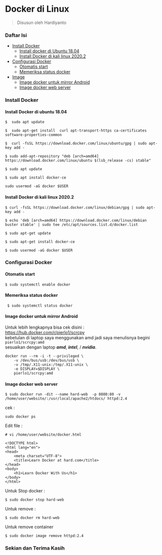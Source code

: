 # Docker di Linux
> Disusun oleh Hardiyanto
### Daftar Isi
* [Install Docker](#install-docker)
	* [Install docker di Ubuntu 18.04](#install-docker-di-ubuntu-1804)
	* [Install Docker di kali linux 2020.2](#install-docker-di-kali-linux-20202)
* [Configurasi Docker](#configurasi-docker)
    * [Otomatis start](#otomatis-start)
	* [Memeriksa status docker](#memeriksa-status-docker)
* [Image](#image)
	* [Image docker untuk mirror Android](#image-docker-untuk-mirror-android)
	* [Image docker web server](#image-docker-web-server)


### Install Docker

#### Install Docker di ubuntu 18.04

```
$  sudo apt update 
```
```
$  sudo apt-get install  curl apt-transport-https ca-certificates software-properties-common 
```
```
$  curl -fsSL https://download.docker.com/linux/ubuntu/gpg | sudo apt-key add -
```
```
$ sudo add-apt-repository "deb [arch=amd64] https://download.docker.com/linux/ubuntu $(lsb_release -cs) stable" 
```
```
$ sudo apt update
```
```
$ sudo apt install docker-ce 
```
```
sudo usermod -aG docker $USER
```

#### Install Docker di kali linux 2020.2

```
$ curl -fsSL https://download.docker.com/linux/debian/gpg | sudo apt-key add -
```
```
$ echo 'deb [arch=amd64] https://download.docker.com/linux/debian buster stable' | sudo tee /etc/apt/sources.list.d/docker.list
```
```
$ sudo apt-get update
```
```
$ sudo apt-get install docker-ce
```
```
$ sudo usermod -aG docker $USER
```

### Configurasi Docker

#### Otomatis start

```
$ sudo systemctl enable docker
```

#### Memeriksa status docker

```
 $ sudo systemctl status docker
```

#### Image docker untuk mirror Android

Untuk lebih lengkapnya bisa cek disini :<br>
https://hub.docker.com/r/pierlo1/scrcpy<br>
kebetulan di laptop saya menggunakan amd jadi saya menulisnya begini ```pierlo1/scrcpy:amd```<br>
sesuaikan dengan laptop ***amd***, ***intel***, / ***nvidia***.

```
docker run --rm -i -t --privileged \
    -v /dev/bus/usb:/dev/bus/usb \
    -v /tmp/.X11-unix:/tmp/.X11-unix \
    -e DISPLAY=$DISPLAY \
    pierlo1/scrcpy:amd
```

#### Image docker web server
```
$ sudo docker run -dit --name hard-web  -p 8080:80 -v /home/user/website/:/usr/local/apache2/htdocs/ httpd:2.4
```

cek :
```
sudo docker ps
```

Edit file :
```
# vi /home/user/website/docker.html
```
```
<!DOCTYPE html>
<html lang="en">
<head>
    <meta charset="UTF-8">
    <title>Learn Docker at hard.com</title>
</head>
<body>
    <h1>Learn Docker With Us</h1>   
</body>
</html>
```

Untuk Stop docker :
```
$ sudo docker stop hard-web
```
Untuk remove :
```
$ sudo docker rm hard-web
```
Untuk remove container
```
$ sudo docker image remove httpd:2.4
```

### Sekian dan Terima Kasih
